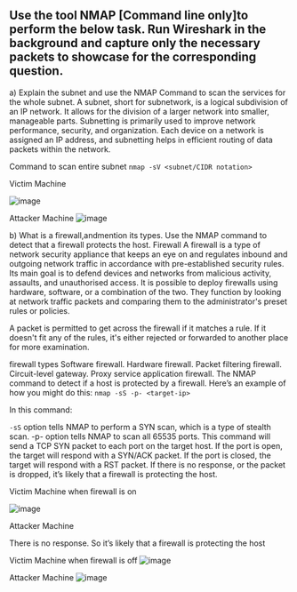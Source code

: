 ## Use the tool NMAP [Command line only]to perform the below task. Run Wireshark in the background and capture only the necessary packets to showcase for the corresponding question.
a) Explain the subnet and use the NMAP Command to scan the services for the whole subnet.
A subnet, short for subnetwork, is a logical subdivision of an IP network. It allows for the division of a larger network into smaller, manageable parts. Subnetting is primarily used to improve network performance, security, and organization. Each device on a network is assigned an IP address, and subnetting helps in efficient routing of data packets within the network.

Command to scan entire subnet `nmap -sV <subnet/CIDR notation>`

Victim Machine

![image](https://github.com/KVNuhman/cybersecurity-tools/assets/46161259/7cda7c05-25e9-4208-9ab9-ae38673bc415)

Attacker Machine
![image](https://github.com/KVNuhman/cybersecurity-tools/assets/46161259/146e5958-f0c2-4f38-9996-e173d9bd4c82)



b) What is a firewall,andmention its types. Use the NMAP command to detect that a firewall protects the host.
Firewall
A firewall is a type of network security appliance that keeps an eye on and regulates inbound and outgoing network traffic in accordance with pre-established security rules. Its main goal is to defend devices and networks from malicious activity, assaults, and unauthorised access. It is possible to deploy firewalls using hardware, software, or a combination of the two. They function by looking at network traffic packets and comparing them to the administrator's preset rules or policies.

A packet is permitted to get across the firewall if it matches a rule. If it doesn't fit any of the rules, it's either rejected or forwarded to another place for more examination.

firewall types
Software firewall.
Hardware firewall.
Packet filtering firewall.
Circuit-level gateway.
Proxy service application firewall.
The NMAP command to detect if a host is protected by a firewall. Here’s an example of how you might do this:
`nmap -sS -p- <target-ip>`

In this command:

`-sS` option tells NMAP to perform a SYN scan, which is a type of stealth scan. -p- option tells NMAP to scan all 65535 ports. This command will send a TCP SYN packet to each port on the target host. If the port is open, the target will respond with a SYN/ACK packet. If the port is closed, the target will respond with a RST packet. If there is no response, or the packet is dropped, it’s likely that a firewall is protecting the host.

Victim Machine when firewall is on

![image](https://github.com/KVNuhman/cybersecurity-tools/assets/46161259/b59deea9-7a0e-490f-b4ab-af474857cb39)

Attacker Machine

There is no response. So it’s likely that a firewall is protecting the host


Victim Machine when firewall is off
![image](https://github.com/KVNuhman/cybersecurity-tools/assets/46161259/4f1f809d-f044-4919-8a65-a449dc3cd946)

Attacker Machine
![image](https://github.com/KVNuhman/cybersecurity-tools/assets/46161259/4b853148-4b7b-4501-84fb-32c2b53a59fa)


